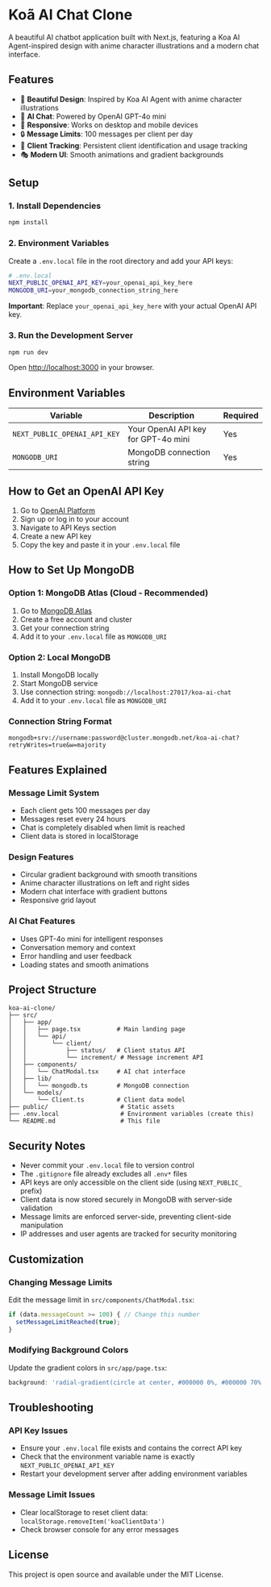 # Koã AI Chat Clone

A beautiful AI chatbot application built with Next.js, featuring a Koa AI Agent-inspired design with anime character illustrations and a modern chat interface.

## Features

- 🎨 **Beautiful Design**: Inspired by Koa AI Agent with anime character illustrations
- 🤖 **AI Chat**: Powered by OpenAI GPT-4o mini
- 📱 **Responsive**: Works on desktop and mobile devices
- 🔒 **Message Limits**: 100 messages per client per day
- 💾 **Client Tracking**: Persistent client identification and usage tracking
- 🎭 **Modern UI**: Smooth animations and gradient backgrounds

## Setup

### 1. Install Dependencies

```bash
npm install
```

### 2. Environment Variables

Create a `.env.local` file in the root directory and add your API keys:

```bash
# .env.local
NEXT_PUBLIC_OPENAI_API_KEY=your_openai_api_key_here
MONGODB_URI=your_mongodb_connection_string_here
```

**Important**: Replace `your_openai_api_key_here` with your actual OpenAI API key.

### 3. Run the Development Server

```bash
npm run dev
```

Open [http://localhost:3000](http://localhost:3000) in your browser.

## Environment Variables

| Variable | Description | Required |
|----------|-------------|----------|
| `NEXT_PUBLIC_OPENAI_API_KEY` | Your OpenAI API key for GPT-4o mini | Yes |
| `MONGODB_URI` | MongoDB connection string | Yes |

## How to Get an OpenAI API Key

1. Go to [OpenAI Platform](https://platform.openai.com/)
2. Sign up or log in to your account
3. Navigate to API Keys section
4. Create a new API key
5. Copy the key and paste it in your `.env.local` file

## How to Set Up MongoDB

### Option 1: MongoDB Atlas (Cloud - Recommended)
1. Go to [MongoDB Atlas](https://www.mongodb.com/atlas)
2. Create a free account and cluster
3. Get your connection string
4. Add it to your `.env.local` file as `MONGODB_URI`

### Option 2: Local MongoDB
1. Install MongoDB locally
2. Start MongoDB service
3. Use connection string: `mongodb://localhost:27017/koa-ai-chat`
4. Add it to your `.env.local` file as `MONGODB_URI`

### Connection String Format
```
mongodb+srv://username:password@cluster.mongodb.net/koa-ai-chat?retryWrites=true&w=majority
```

## Features Explained

### Message Limit System
- Each client gets 100 messages per day
- Messages reset every 24 hours
- Chat is completely disabled when limit is reached
- Client data is stored in localStorage

### Design Features
- Circular gradient background with smooth transitions
- Anime character illustrations on left and right sides
- Modern chat interface with gradient buttons
- Responsive grid layout

### AI Chat Features
- Uses GPT-4o mini for intelligent responses
- Conversation memory and context
- Error handling and user feedback
- Loading states and smooth animations

## Project Structure

```
koa-ai-clone/
├── src/
│   ├── app/
│   │   ├── page.tsx          # Main landing page
│   │   └── api/
│   │       └── client/
│   │           ├── status/   # Client status API
│   │           └── increment/ # Message increment API
│   ├── components/
│   │   └── ChatModal.tsx     # AI chat interface
│   ├── lib/
│   │   └── mongodb.ts        # MongoDB connection
│   └── models/
│       └── Client.ts         # Client data model
├── public/                    # Static assets
├── .env.local                 # Environment variables (create this)
└── README.md                  # This file
```

## Security Notes

- Never commit your `.env.local` file to version control
- The `.gitignore` file already excludes all `.env*` files
- API keys are only accessible on the client side (using `NEXT_PUBLIC_` prefix)
- Client data is now stored securely in MongoDB with server-side validation
- Message limits are enforced server-side, preventing client-side manipulation
- IP addresses and user agents are tracked for security monitoring

## Customization

### Changing Message Limits
Edit the message limit in `src/components/ChatModal.tsx`:
```typescript
if (data.messageCount >= 100) { // Change this number
  setMessageLimitReached(true);
}
```

### Modifying Background Colors
Update the gradient colors in `src/app/page.tsx`:
```typescript
background: 'radial-gradient(circle at center, #000000 0%, #000000 70%, #f35d38 100%)'
```

## Troubleshooting

### API Key Issues
- Ensure your `.env.local` file exists and contains the correct API key
- Check that the environment variable name is exactly `NEXT_PUBLIC_OPENAI_API_KEY`
- Restart your development server after adding environment variables

### Message Limit Issues
- Clear localStorage to reset client data: `localStorage.removeItem('koaClientData')`
- Check browser console for any error messages

## License

This project is open source and available under the MIT License.
